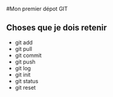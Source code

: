 #Mon premier dépot GIT
## Choses que je dois retenir
- git add
- git pull
- git commit
- git push
- git log
- git init
- git status
- git reset